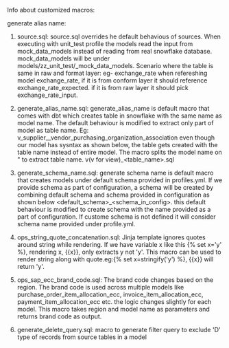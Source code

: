 Info about customized macros:

generate alias name:

1. source.sql: source.sql overrides he default behavious of sources. When executing with unit_test profile the models read the input from mock_data_models instead of reading from real snowflake database.
mock_data_models will be under models/zz_unit_test/_mock_data_models. Scenario where the table is same in raw and format layer: eg- exchange_rate when refereshing model exchange_rate,
if it is from conform layer it should reference exchange_rate_expected. if it is from raw layer it should pick exchange_rate_input.

2. generate_alias_name.sql: generate_alias_name is default macro that comes with dbt which creates table in snowflake with the same name as model name.
The default behaviour is modified to extract only part of model as table name. Eg: v_supplier__vendor_purchasing_organization_association even though our model has sysntax as shown below, the table gets created with the table name instead of entire model.
The macro splits the model name on " to extract table name. v(v for view)_<table_name>.sql

3. generate_schema_name.sql: generate schema name is default macro that creates models under default schema provided in profiles.yml.
If we provide schema as part of configuration, a schema will be created by combining default schema and schema provided in configuration as shown below <default_schema>_<schema_in_config>.
this default behaviour is modified to create schema with the name provided as a part of configuration. If custome schema is not defined it will consider schema name provided under profile.yml.

4. ops_string_quote_concatenation.sql: Jinja template ignores quotes around string while rendering. If we have variable x like this
{% set x='y' %}, rendering x, {{x}}, only extracts y not 'y'. This macro can be used to render string along with quote.eg:{% set x=stringify('y') %}, {{x}} will return 'y'.

5. ops_sap_ecc_brand_code.sql: The brand code changes based on the region. The brand code is used across multiple models like purchase_order_item_allocation_ecc, invoice_item_allocation_ecc, payment_item_allocation_ecc etc.
the logic changes slightly for each model. This macro takes region and model name as parameters and returns brand code as output.

6. generate_delete_query.sql: macro to generate filter query to exclude 'D' type of records from source tables in a model
